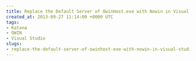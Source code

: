 ```yaml
---
title: Replace the Default Server of OwinHost.exe with Nowin in Visual Studio 2013
created_at: 2013-09-27 11:14:00 +0000 UTC
tags:
- Katana
- OWIN
- Visual Studio
slugs:
- replace-the-default-server-of-owinhost-exe-with-nowin-in-visual-studio-2013
---
```

